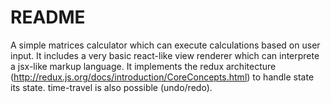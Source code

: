 # README #

A simple matrices calculator which can execute calculations based on user input.
It includes a very basic react-like view renderer which can interprete a jsx-like markup language. 
It implements the redux architecture (http://redux.js.org/docs/introduction/CoreConcepts.html) to handle state its state. 
time-travel is also possible (undo/redo).